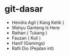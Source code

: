 # git-dasar

- Hendra Agil ( Kang Ketik )
- Wahyu Ganteng Is Here
- Raihan ( Tukang )
- Fauzan ( Kuli )
- Hanif (Gamings)
- Rafli Dio (Pejalan irit)
